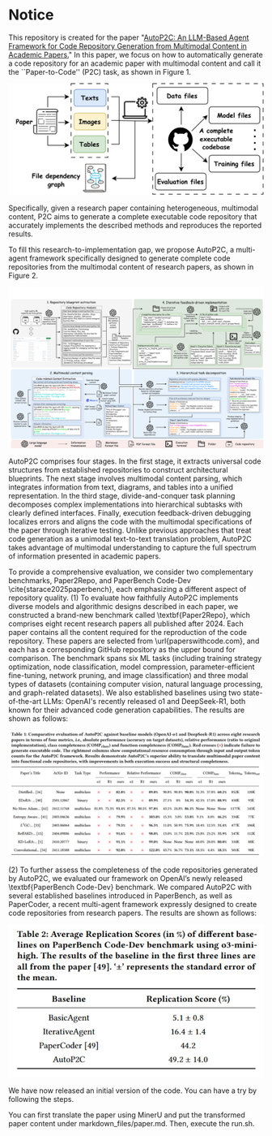 # Notice
This repository is created for the paper "[AutoP2C: An LLM-Based Agent Framework for Code Repository Generation from Multimodal Content in Academic Papers.](<img width="354" alt="1748162449484" src="https://github.com/user-attachments/assets/60be51cc-120d-4a7c-ab7c-c6dc14bf1916" />
)" In this paper, we focus on how to automatically generate a code repository for an academic paper with multimodal content and call it the ``Paper-to-Code'' (P2C) task, as shown in Figure 1.

![illus](intro.jpg)

Specifically, given a research paper containing heterogeneous, multimodal content, P2C aims to generate a complete executable code repository that accurately implements the described methods and reproduces the reported results.

To fill this research-to-implementation gap, we propose AutoP2C, a multi-agent framework specifically designed to generate complete code repositories from the multimodal content of research papers, as shown in Figure 2.

![process](process.png)

AutoP2C comprises four stages. In the first stage, it extracts universal code structures from established repositories to construct architectural blueprints. The next stage involves multimodal content parsing, which integrates information from text, diagrams, and tables into a unified representation. In the third stage, divide-and-conquer task planning decomposes complex implementations into hierarchical subtasks with clearly defined interfaces. 
Finally, execution feedback-driven debugging localizes errors and aligns the code with the multimodal specifications of the paper through iterative testing. Unlike previous approaches that treat code generation as a unimodal text-to-text translation problem, AutoP2C takes advantage of multimodal understanding to capture the full spectrum of information presented in academic papers. 

To provide a comprehensive evaluation, we consider two complementary benchmarks, Paper2Repo, and PaperBench Code-Dev \cite{starace2025paperbench}, each emphasizing a different aspect of repository quality. 
(1) To evaluate how faithfully AutoP2C implements diverse models and algorithmic designs described in each paper, we constructed a brand-new benchmark called \textbf{Paper2Repo}, which comprises eight recent research papers all published after 2024. Each paper contains all the content required for the reproduction of the code repository. These papers are selected from \url{paperswithcode.com}, and each has a corresponding GitHub repository as the upper bound for comparison. The benchmark spans six ML tasks (including training strategy optimization, node classification, model compression, parameter-efficient fine-tuning, network pruning, and image classification) and three modal types of datasets (containing computer vision, natural language processing, and graph-related datasets). We also established baselines using two state-of-the-art LLMs: OpenAI's recently released o1 and DeepSeek-R1, both known for their advanced code generation capabilities. The results are shown as follows: 

![result](result_1.jpg)

(2) To further assess the completeness of the code repositories generated by AutoP2C, we evaluated our framework on OpenAI’s newly released \textbf{PaperBench Code-Dev} benchmark. We compared AutoP2C with several established baselines introduced in PaperBench, as well as PaperCoder, a recent multi-agent framework expressly designed to create code repositories from research papers. The results are shown as follows:

![paperbench](result_2.jpg)

We have now released an initial version of the code. You can have a try by following the steps.  

You can first translate the paper using MinerU and put the transformed paper content under markdown_files/paper.md. Then, execute the run.sh.
